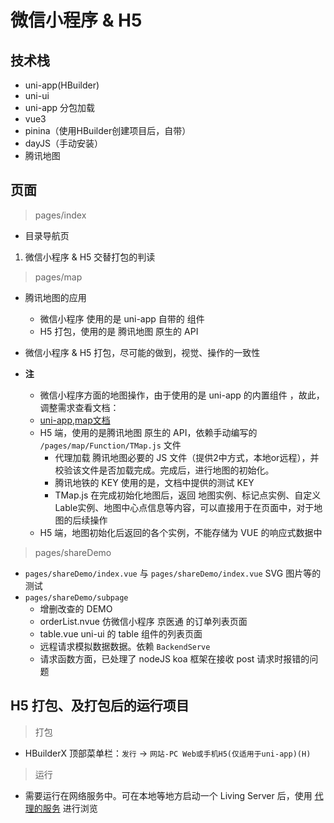 # 微信小程序 & H5   

## 技术栈     
- uni-app(HBuilder)   
- uni-ui   
- uni-app 分包加载   
- vue3   
- pinina（使用HBuilder创建项目后，自带）   
- dayJS（手动安装）   
- 腾讯地图   

## 页面   
> pages/index   
- 目录导航页   
1. 微信小程序 & H5 交替打包的判读   

> pages/map   
- 腾讯地图的应用    
	+ 微信小程序 使用的是 uni-app 自带的 **<map>** 组件   
	+ H5 打包，使用的是 腾讯地图 原生的 API    

- 微信小程序 & H5 打包，尽可能的做到，视觉、操作的一致性   
- **注**      
	+ 微信小程序方面的地图操作，由于使用的是 uni-app 的内置组件 <map> ，故此，调整需求查看文档：   
	+ [uni-app,map文档](https://uniapp.dcloud.net.cn/component/map.html#)    
	+ H5 端，使用的是腾讯地图 原生的 API，依赖手动编写的 `/pages/map/Function/TMap.js` 文件    
		- 代理加载 腾讯地图必要的 JS 文件（提供2中方式，本地or远程），并校验该文件是否加载完成。完成后，进行地图的初始化。  
		- 腾讯地铁的 KEY 使用的是，文档中提供的测试 KEY    
		- TMap.js 在完成初始化地图后，返回 地图实例、标记点实例、自定义Lable实例、地图中心点信息等内容，可以直接用于在页面中，对于地图的后续操作   
	+ H5 端，地图初始化后返回的各个实例，不能存储为 VUE 的响应式数据中    

> pages/shareDemo    
- `pages/shareDemo/index.vue` 与 `pages/shareDemo/index.vue` SVG 图片等的测试   
- `pages/shareDemo/subpage`   
	+ 增删改查的 DEMO     
	+ orderList.nvue 仿微信小程序 京医通 的订单列表页面     
	+ table.vue uni-ui 的 table 组件的列表页面     
	+ 远程请求模拟数据数据。依赖 `BackendServe`      
	+ 请求函数方面，已处理了 nodeJS koa 框架在接收 post 请求时报错的问题     


## H5 打包、及打包后的运行项目    

> 打包    
- HBuilderX 顶部菜单栏：`发行` -> `网站-PC Web或手机H5(仅适用于uni-app)(H)`  

> 运行    
- 需要运行在网络服务中。可在本地等地方启动一个 Living Server 后，使用 [代理的服务](https://192.168.1.113:8001/) 进行浏览




